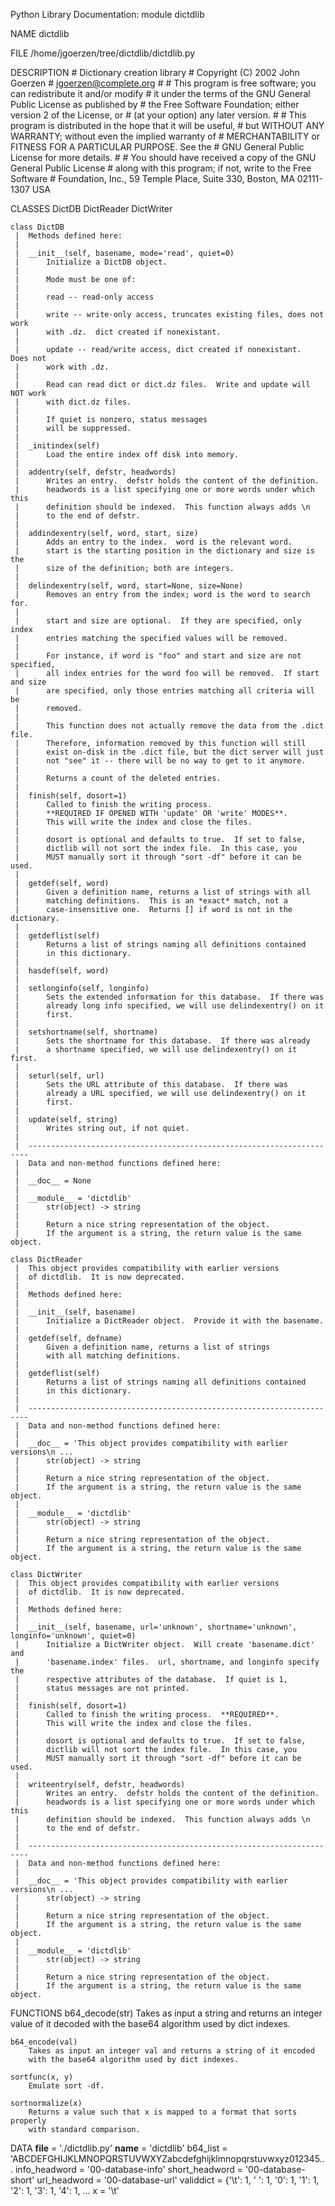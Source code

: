 Python Library Documentation: module dictdlib

NAME
    dictdlib

FILE
    /home/jgoerzen/tree/dictdlib/dictdlib.py

DESCRIPTION
    # Dictionary creation library
    # Copyright (C) 2002 John Goerzen
    # <jgoerzen@complete.org>
    #
    #    This program is free software; you can redistribute it and/or modify
    #    it under the terms of the GNU General Public License as published by
    #    the Free Software Foundation; either version 2 of the License, or
    #    (at your option) any later version.
    #
    #    This program is distributed in the hope that it will be useful,
    #    but WITHOUT ANY WARRANTY; without even the implied warranty of
    #    MERCHANTABILITY or FITNESS FOR A PARTICULAR PURPOSE.  See the
    #    GNU General Public License for more details.
    #
    #    You should have received a copy of the GNU General Public License
    #    along with this program; if not, write to the Free Software
    #    Foundation, Inc., 59 Temple Place, Suite 330, Boston, MA  02111-1307  USA

CLASSES
    DictDB
    DictReader
    DictWriter
    
    class DictDB
     |  Methods defined here:
     |  
     |  __init__(self, basename, mode='read', quiet=0)
     |      Initialize a DictDB object.
     |      
     |      Mode must be one of:
     |      
     |      read -- read-only access
     |      
     |      write -- write-only access, truncates existing files, does not work
     |      with .dz.  dict created if nonexistant.
     |      
     |      update -- read/write access, dict created if nonexistant.  Does not
     |      work with .dz.
     |      
     |      Read can read dict or dict.dz files.  Write and update will NOT work
     |      with dict.dz files.
     |      
     |      If quiet is nonzero, status messages
     |      will be suppressed.
     |  
     |  _initindex(self)
     |      Load the entire index off disk into memory.
     |  
     |  addentry(self, defstr, headwords)
     |      Writes an entry.  defstr holds the content of the definition.
     |      headwords is a list specifying one or more words under which this
     |      definition should be indexed.  This function always adds \n
     |      to the end of defstr.
     |  
     |  addindexentry(self, word, start, size)
     |      Adds an entry to the index.  word is the relevant word.
     |      start is the starting position in the dictionary and size is the
     |      size of the definition; both are integers.
     |  
     |  delindexentry(self, word, start=None, size=None)
     |      Removes an entry from the index; word is the word to search for.
     |      
     |      start and size are optional.  If they are specified, only index
     |      entries matching the specified values will be removed.
     |      
     |      For instance, if word is "foo" and start and size are not specified,
     |      all index entries for the word foo will be removed.  If start and size
     |      are specified, only those entries matching all criteria will be
     |      removed.
     |      
     |      This function does not actually remove the data from the .dict file.
     |      Therefore, information removed by this function will still
     |      exist on-disk in the .dict file, but the dict server will just
     |      not "see" it -- there will be no way to get to it anymore.
     |      
     |      Returns a count of the deleted entries.
     |  
     |  finish(self, dosort=1)
     |      Called to finish the writing process.
     |      **REQUIRED IF OPENED WITH 'update' OR 'write' MODES**.
     |      This will write the index and close the files.
     |      
     |      dosort is optional and defaults to true.  If set to false,
     |      dictlib will not sort the index file.  In this case, you
     |      MUST manually sort it through "sort -df" before it can be used.
     |  
     |  getdef(self, word)
     |      Given a definition name, returns a list of strings with all
     |      matching definitions.  This is an *exact* match, not a
     |      case-insensitive one.  Returns [] if word is not in the dictionary.
     |  
     |  getdeflist(self)
     |      Returns a list of strings naming all definitions contained
     |      in this dictionary.
     |  
     |  hasdef(self, word)
     |  
     |  setlonginfo(self, longinfo)
     |      Sets the extended information for this database.  If there was
     |      already long info specified, we will use delindexentry() on it
     |      first.
     |  
     |  setshortname(self, shortname)
     |      Sets the shortname for this database.  If there was already
     |      a shortname specified, we will use delindexentry() on it first.
     |  
     |  seturl(self, url)
     |      Sets the URL attribute of this database.  If there was
     |      already a URL specified, we will use delindexentry() on it
     |      first.
     |  
     |  update(self, string)
     |      Writes string out, if not quiet.
     |  
     |  ----------------------------------------------------------------------
     |  Data and non-method functions defined here:
     |  
     |  __doc__ = None
     |  
     |  __module__ = 'dictdlib'
     |      str(object) -> string
     |      
     |      Return a nice string representation of the object.
     |      If the argument is a string, the return value is the same object.
    
    class DictReader
     |  This object provides compatibility with earlier versions
     |  of dictdlib.  It is now deprecated.
     |  
     |  Methods defined here:
     |  
     |  __init__(self, basename)
     |      Initialize a DictReader object.  Provide it with the basename.
     |  
     |  getdef(self, defname)
     |      Given a definition name, returns a list of strings
     |      with all matching definitions.
     |  
     |  getdeflist(self)
     |      Returns a list of strings naming all definitions contained
     |      in this dictionary.
     |  
     |  ----------------------------------------------------------------------
     |  Data and non-method functions defined here:
     |  
     |  __doc__ = 'This object provides compatibility with earlier versions\n ...
     |      str(object) -> string
     |      
     |      Return a nice string representation of the object.
     |      If the argument is a string, the return value is the same object.
     |  
     |  __module__ = 'dictdlib'
     |      str(object) -> string
     |      
     |      Return a nice string representation of the object.
     |      If the argument is a string, the return value is the same object.
    
    class DictWriter
     |  This object provides compatibility with earlier versions
     |  of dictdlib.  It is now deprecated.
     |  
     |  Methods defined here:
     |  
     |  __init__(self, basename, url='unknown', shortname='unknown', longinfo='unknown', quiet=0)
     |      Initialize a DictWriter object.  Will create 'basename.dict' and
     |      'basename.index' files.  url, shortname, and longinfo specify the
     |      respective attributes of the database.  If quiet is 1,
     |      status messages are not printed.
     |  
     |  finish(self, dosort=1)
     |      Called to finish the writing process.  **REQUIRED**.
     |      This will write the index and close the files.
     |      
     |      dosort is optional and defaults to true.  If set to false,
     |      dictlib will not sort the index file.  In this case, you
     |      MUST manually sort it through "sort -df" before it can be used.
     |  
     |  writeentry(self, defstr, headwords)
     |      Writes an entry.  defstr holds the content of the definition.
     |      headwords is a list specifying one or more words under which this
     |      definition should be indexed.  This function always adds \n
     |      to the end of defstr.
     |  
     |  ----------------------------------------------------------------------
     |  Data and non-method functions defined here:
     |  
     |  __doc__ = 'This object provides compatibility with earlier versions\n ...
     |      str(object) -> string
     |      
     |      Return a nice string representation of the object.
     |      If the argument is a string, the return value is the same object.
     |  
     |  __module__ = 'dictdlib'
     |      str(object) -> string
     |      
     |      Return a nice string representation of the object.
     |      If the argument is a string, the return value is the same object.

FUNCTIONS
    b64_decode(str)
        Takes as input a string and returns an integer value of it decoded
        with the base64 algorithm used by dict indexes.
    
    b64_encode(val)
        Takes as input an integer val and returns a string of it encoded
        with the base64 algorithm used by dict indexes.
    
    sortfunc(x, y)
        Emulate sort -df.
    
    sortnormalize(x)
        Returns a value such that x is mapped to a format that sorts properly
        with standard comparison.

DATA
    __file__ = './dictdlib.py'
    __name__ = 'dictdlib'
    b64_list = 'ABCDEFGHIJKLMNOPQRSTUVWXYZabcdefghijklmnopqrstuvwxyz012345...
    info_headword = '00-database-info'
    short_headword = '00-database-short'
    url_headword = '00-database-url'
    validdict = {'\t': 1, ' ': 1, '0': 1, '1': 1, '2': 1, '3': 1, '4': 1, ...
    x = '\t'
